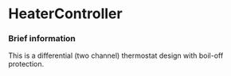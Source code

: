 # HeaterController

### Brief information
This is a differential (two channel) thermostat design with boil-off protection.
